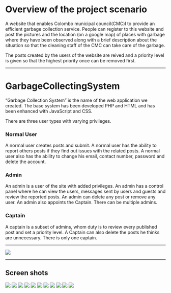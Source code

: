 # Overview of the project scenario

A website that enables Colombo municipal council(CMC)l to provide an efficient garbage collection service. People can register to this website and post the pictures and the location (on a google map) of places with garbage where they have been observed along with a brief description about the situation so that the cleaning staff of the CMC can take care of the garbage. 

The posts created by the users of the website are reived and a priority level is given so that the highest priority once can be removed first.
***
# GarbageCollectingSystem

“Garbage Collection System” is the name of the web application we created. The base system has been developed PHP and HTML and has been enhanced with JavaScript and CSS. 

There are three user types with varying privileges.

### Normal User
A normal user creates posts and submit. A normal user has the ability to report others posts if they find out issues with the related posts. A normal user also has the ability to change his email, contact number, password and delete the account. 
### Admin
An admin is a user of the site with added privileges. An admin has a control panel where he can view the users, messages sent by users and guests and review the reported posts. An admin can delete any post or remove any user. An admin also appoints the Captain. There can be multiple admins.
### Captain
A captain is a subset of admins, whom duty is to review every published post and set a priority level. A Captain can also delete the posts he thinks are unnecessary. There is only one captain.
***
![](GarbageCollectionSystem/githubReedmeImages/er.png)
***
## Screen shots
![](GarbageCollectionSystem/githubReedmeImages/signup.png)
![](GarbageCollectionSystem/githubReedmeImages/login.png)
![](GarbageCollectionSystem/githubReedmeImages/reover.png)
![](GarbageCollectionSystem/githubReedmeImages/home.png)
![](GarbageCollectionSystem/githubReedmeImages/contactUs.png)
![](GarbageCollectionSystem/githubReedmeImages/posts.png)
![](GarbageCollectionSystem/githubReedmeImages/postsPage.png)
![](GarbageCollectionSystem/githubReedmeImages/postsPgeCaptain.png)
![](GarbageCollectionSystem/githubReedmeImages/vivingpostsUsers.png)
![](GarbageCollectionSystem/githubReedmeImages/vivingpostsCaptain.png)
![](GarbageCollectionSystem/githubReedmeImages/adminControlPanel.png)
